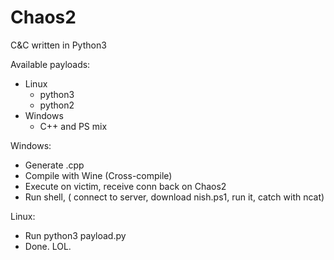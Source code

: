 # Chaos2
C&amp;C written in Python3

Available payloads: 
  - Linux
    - python3
    - python2
  - Windows
    - C++ and PS mix
    

Windows:
  - Generate .cpp 
  - Compile with Wine (Cross-compile)
  - Execute on victim, receive conn back on Chaos2
  - Run shell, ( connect to server, download nish.ps1, run it, catch with ncat)
  
Linux:
  - Run python3 payload.py
  - Done. LOL.
  
  
